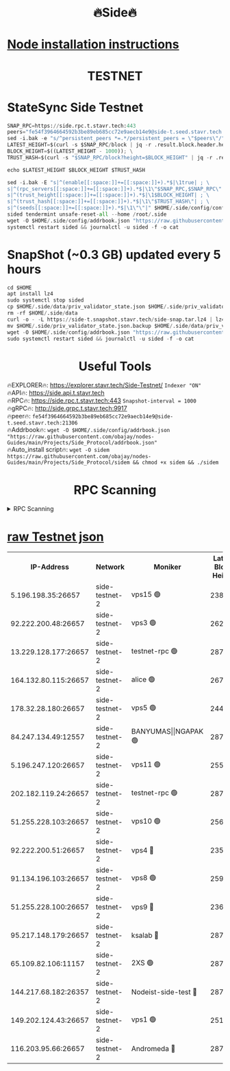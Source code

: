 <h1 align="center"> 🔥Side🔥</h1>

[Node installation instructions](https://github.com/obajay/nodes-Guides/tree/main/Projects/Side_Protocol)
=

<h1 align="center"> TESTNET</h1>

# StateSync Side Testnet
```python
SNAP_RPC=https://side.rpc.t.stavr.tech:443
peers="fe54f3964664592b3be89eb685cc72e9aecb14e9@side-t.seed.stavr.tech:21306"
sed -i.bak -e "s/^persistent_peers *=.*/persistent_peers = \"$peers\"/" $HOME/.side/config/config.toml
LATEST_HEIGHT=$(curl -s $SNAP_RPC/block | jq -r .result.block.header.height); \
BLOCK_HEIGHT=$((LATEST_HEIGHT - 1000)); \
TRUST_HASH=$(curl -s "$SNAP_RPC/block?height=$BLOCK_HEIGHT" | jq -r .result.block_id.hash)

echo $LATEST_HEIGHT $BLOCK_HEIGHT $TRUST_HASH

sed -i.bak -E "s|^(enable[[:space:]]+=[[:space:]]+).*$|\1true| ; \
s|^(rpc_servers[[:space:]]+=[[:space:]]+).*$|\1\"$SNAP_RPC,$SNAP_RPC\"| ; \
s|^(trust_height[[:space:]]+=[[:space:]]+).*$|\1$BLOCK_HEIGHT| ; \
s|^(trust_hash[[:space:]]+=[[:space:]]+).*$|\1\"$TRUST_HASH\"| ; \
s|^(seeds[[:space:]]+=[[:space:]]+).*$|\1\"\"|" $HOME/.side/config/config.toml
sided tendermint unsafe-reset-all --home /root/.side
wget -O $HOME/.side/config/addrbook.json "https://raw.githubusercontent.com/obajay/nodes-Guides/main/Projects/Side_Protocol/addrbook.json"
systemctl restart sided && journalctl -u sided -f -o cat
```
# SnapShot (~0.3 GB) updated every 5 hours
```python
cd $HOME
apt install lz4
sudo systemctl stop sided
cp $HOME/.side/data/priv_validator_state.json $HOME/.side/priv_validator_state.json.backup
rm -rf $HOME/.side/data
curl -o - -L https://side-t.snapshot.stavr.tech/side-snap.tar.lz4 | lz4 -c -d - | tar -x -C $HOME/.side --strip-components 2
mv $HOME/.side/priv_validator_state.json.backup $HOME/.side/data/priv_validator_state.json
wget -O $HOME/.side/config/addrbook.json "https://raw.githubusercontent.com/obajay/nodes-Guides/main/Projects/Side_Protocol/addrbook.json"
sudo systemctl restart sided && journalctl -u sided -f -o cat
```
 <h1 align="center"> Useful Tools</h1>
 
🔥EXPLORER🔥: https://explorer.stavr.tech/Side-Testnet/        `Indexer "ON"` \
🔥API🔥:      https://side.api.t.stavr.tech \
🔥RPC🔥:      https://side.rpc.t.stavr.tech:443              `Snapshot-interval = 1000` \
🔥gRPC🔥:     http://side.grpc.t.stavr.tech:9917 \
🔥peer🔥:     `fe54f3964664592b3be89eb685cc72e9aecb14e9@side-t.seed.stavr.tech:21306` \
🔥Addrbook🔥: ```wget -O $HOME/.side/config/addrbook.json "https://raw.githubusercontent.com/obajay/nodes-Guides/main/Projects/Side_Protocol/addrbook.json"``` \
🔥Auto_install script🔥:  `wget -O sidem https://raw.githubusercontent.com/obajay/nodes-Guides/main/Projects/Side_Protocol/sidem && chmod +x sidem && ./sidem`

<h1 align="center"> RPC Scanning</h1>

<details>
<summary>RPC Scanning</summary>

<h2 align="center"> We scan nodes in real time every 4 hours. And we provide the final result of RPC endpoints.
We cannot influence the operation of these nodes in any way. </h2>


```python
If Voting Power is higher than 0 --> then the Node is a validator of the network and may be subject to attack and be a potential threat to the chain.
```
```python
We marked such validators with a red symbol
```

</details>

[raw Testnet json](https://rpc-check.sidet.stavr.tech/sidet/rpc-sidet-result.json)
=


<table><tr><th>IP-Address</th><th>Network</th><th>Moniker</th><th>Latest Block Height</th><th>Earliest Block Height</th><th>Catching Up</th><th>Tx Index</th><th>Voting Power</th><th>Scan Time</th></tr><tr><td>5.196.198.35:26657</td><td>side-testnet-2</td><td>vps15 🟢</td><td>238853</td><td>1</td><td>False</td><td>on</td><td>0</td><td>2024-03-13T14:08:45.583591684UTC</td></tr><tr><td>92.222.200.48:26657</td><td>side-testnet-2</td><td>vps3 🟢</td><td>262951</td><td>1</td><td>False</td><td>on</td><td>0</td><td>2024-03-13T14:08:46.485721677UTC</td></tr><tr><td>13.229.128.177:26657</td><td>side-testnet-2</td><td>testnet-rpc 🟢</td><td>287177</td><td>1</td><td>False</td><td>on</td><td>0</td><td>2024-03-13T14:08:47.679642677UTC</td></tr><tr><td>164.132.80.115:26657</td><td>side-testnet-2</td><td>alice 🟢</td><td>267866</td><td>1</td><td>False</td><td>on</td><td>0</td><td>2024-03-13T14:08:48.692732354UTC</td></tr><tr><td>178.32.28.180:26657</td><td>side-testnet-2</td><td>vps5 🟢</td><td>244966</td><td>1</td><td>False</td><td>on</td><td>0</td><td>2024-03-13T14:08:49.581555180UTC</td></tr><tr><td>84.247.134.49:12557</td><td>side-testnet-2</td><td>BANYUMAS||NGAPAK 🟢</td><td>287177</td><td>1</td><td>False</td><td>off</td><td>0</td><td>2024-03-13T14:08:49.886908302UTC</td></tr><tr><td>5.196.247.120:26657</td><td>side-testnet-2</td><td>vps11 🟢</td><td>255653</td><td>1</td><td>False</td><td>on</td><td>0</td><td>2024-03-13T14:08:52.960962843UTC</td></tr><tr><td>202.182.119.24:26657</td><td>side-testnet-2</td><td>testnet-rpc 🟢</td><td>287180</td><td>1</td><td>False</td><td>on</td><td>0</td><td>2024-03-13T14:09:03.168323154UTC</td></tr><tr><td>51.255.228.103:26657</td><td>side-testnet-2</td><td>vps10 🟢</td><td>256620</td><td>1</td><td>False</td><td>on</td><td>0</td><td>2024-03-13T14:09:04.042782858UTC</td></tr><tr><td>92.222.200.51:26657</td><td>side-testnet-2</td><td>vps4 🔴</td><td>235935</td><td>1</td><td>False</td><td>on</td><td>90</td><td>2024-03-13T14:09:05.034512048UTC</td></tr><tr><td>91.134.196.103:26657</td><td>side-testnet-2</td><td>vps8 🟢</td><td>259477</td><td>1</td><td>False</td><td>on</td><td>0</td><td>2024-03-13T14:09:12.913575126UTC</td></tr><tr><td>51.255.228.100:26657</td><td>side-testnet-2</td><td>vps9 🔴</td><td>236338</td><td>1</td><td>False</td><td>on</td><td>90</td><td>2024-03-13T14:09:14.747415094UTC</td></tr><tr><td>95.217.148.179:26657</td><td>side-testnet-2</td><td>ksalab 🔴</td><td>287179</td><td>6001</td><td>False</td><td>off</td><td>60822</td><td>2024-03-13T14:08:59.566802915UTC</td></tr><tr><td>65.109.82.106:11157</td><td>side-testnet-2</td><td>2XS 🟢</td><td>287176</td><td>10001</td><td>False</td><td>off</td><td>0</td><td>2024-03-13T14:08:42.585895908UTC</td></tr><tr><td>144.217.68.182:26357</td><td>side-testnet-2</td><td>Nodeist-side-test 🔴</td><td>287180</td><td>123001</td><td>False</td><td>off</td><td>20051775</td><td>2024-03-13T14:09:07.703655282UTC</td></tr><tr><td>149.202.124.43:26657</td><td>side-testnet-2</td><td>vps1 🟢</td><td>251696</td><td>161001</td><td>False</td><td>on</td><td>0</td><td>2024-03-13T14:09:13.795310587UTC</td></tr><tr><td>116.203.95.66:26657</td><td>side-testnet-2</td><td>Andromeda 🔴</td><td>287179</td><td>181001</td><td>False</td><td>off</td><td>20055367</td><td>2024-03-13T14:08:59.274400513UTC</td></tr></table>